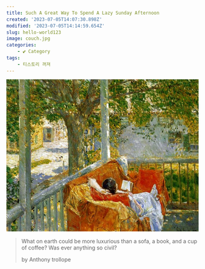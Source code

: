 ```yaml
---
title: Such A Great Way To Spend A Lazy Sunday Afternoon
created: '2023-07-05T14:07:30.898Z'
modified: '2023-07-05T14:14:59.654Z'
slug: hello-world123
image: couch.jpg
categories:
    - 💕 Category
tags:
    - 티스토리 꺼져
---
```

![image](./couch.jpg)

> What on earth could be more luxurious than a sofa, a book, and a cup of coffee? Was ever anything so civil?
>
> by Anthony trollope
